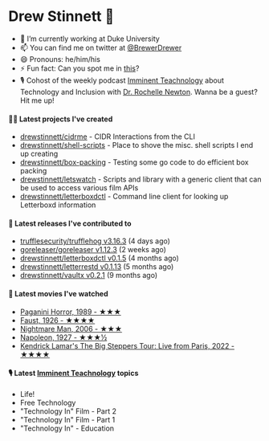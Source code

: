 
# Drew Stinnett 👋

- 🔭 I’m currently working at Duke University
- 📫 You can find me on twitter at [@BrewerDrewer](https://twitter.com/BrewerDrewer)
- 😄 Pronouns: he/him/his
- ⚡ Fun fact: Can you spot me in [this](https://www.youtube.com/watch?v=oL9WnB0qHBA)?
- 🎙 Cohost of the weekly podcast [Imminent Teachnology](https://podcast.imminentteachnology.com/) about Technology and Inclusion with [Dr. Rochelle Newton](https://www.linkedin.com/in/drrochellenewton/). Wanna be a guest? Hit me up!

#### 👨‍💻 Latest projects I've created
- [drewstinnett/cidrme](https://github.com/drewstinnett/cidrme) - CIDR Interactions from the CLI
- [drewstinnett/shell-scripts](https://github.com/drewstinnett/shell-scripts) - Place to shove the misc. shell scripts I end up creating
- [drewstinnett/box-packing](https://github.com/drewstinnett/box-packing) - Testing some go code to do efficient box packing
- [drewstinnett/letswatch](https://github.com/drewstinnett/letswatch) - Scripts and library with a generic client that can be used to access various film APIs
- [drewstinnett/letterboxdctl](https://github.com/drewstinnett/letterboxdctl) - Command line client for looking up Letterboxd information

#### 🚀 Latest releases I've contributed to
- [trufflesecurity/trufflehog v3.16.3](https://github.com/trufflesecurity/trufflehog/releases/tag/v3.16.3) (4 days ago)
- [goreleaser/goreleaser v1.12.3](https://github.com/goreleaser/goreleaser/releases/tag/v1.12.3) (2 weeks ago)
- [drewstinnett/letterboxdctl v0.1.5](https://github.com/drewstinnett/letterboxdctl/releases/tag/v0.1.5) (4 months ago)
- [drewstinnett/letterrestd v0.1.13](https://github.com/drewstinnett/letterrestd/releases/tag/v0.1.13) (5 months ago)
- [drewstinnett/vaultx v0.2.1](https://github.com/drewstinnett/vaultx/releases/tag/v0.2.1) (9 months ago)

#### 🍿 Latest movies I've watched
- [Paganini Horror, 1989 - ★★★](https://letterboxd.com/mondodrew/film/paganini-horror/)
- [Faust, 1926 - ★★★★](https://letterboxd.com/mondodrew/film/faust-1926/)
- [Nightmare Man, 2006 - ★★★](https://letterboxd.com/mondodrew/film/nightmare-man/)
- [Napoleon, 1927 - ★★★½](https://letterboxd.com/mondodrew/film/napoleon/)
- [Kendrick Lamar&#39;s The Big Steppers Tour: Live from Paris, 2022 - ★★★★](https://letterboxd.com/mondodrew/film/kendrick-lamars-the-big-steppers-tour-live-from-paris/)

#### 🎙 Latest [Imminent Teachnology](https://podcast.imminentteachnology.com/) topics
- Life!
- Free Technology
- &#34;Technology In&#34; Film - Part 2
- &#34;Technology In&#34; Film - Part 1
- &#34;Technology In&#34; - Education
